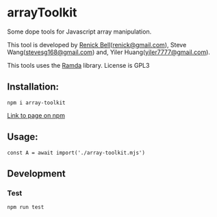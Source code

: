 # arrayToolkit

Some dope tools for Javascript array manipulation.

This tool is developed by [Renick Bell](https://renickbell.net/doku.php?id=start)(<renick@gmail.com>), Steve Wang(<stevesg168@gmail.com>) and, Yiler Huang(<yiler7777@gmail.com>).

This tools uses the [Ramda](https://ramdajs.com/) library.
License is GPL3

## Installation:

```
npm i array-toolkit
```

[Link to page on npm](https://www.npmjs.com/package/array-toolkit)

## Usage:

```
const A = await import('./array-toolkit.mjs')
```

## Development

### Test

```
npm run test
```
